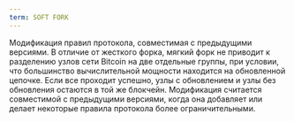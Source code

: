 ```yaml
---
term: SOFT FORK
---
```


Модификация правил протокола, совместимая с предыдущими версиями. В отличие от жесткого форка, мягкий форк не приводит к разделению узлов сети Bitcoin на две отдельные группы, при условии, что большинство вычислительной мощности находится на обновленной цепочке. Если все проходит успешно, узлы с обновлением и узлы без обновления остаются в той же блокчейн. Модификация считается совместимой с предыдущими версиями, когда она добавляет или делает некоторые правила протокола более ограничительными.